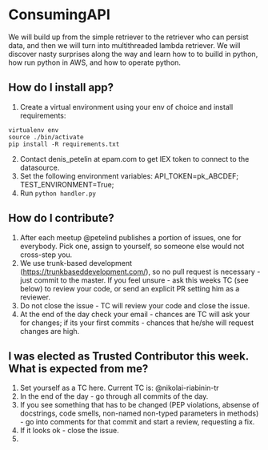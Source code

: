 # ConsumingAPI
We will build up from the simple retriever to the retriever who can persist data, and then we will turn into multithreaded lambda retriever.
We will discover nasty surprises along the way and learn how to to builld in python, how run python in AWS, and how to operate python.

## How do I install app?
1. Create a virtual environment using your env of choice and install requirements:
```
virtualenv env
source ./bin/activate
pip install -R requirements.txt
```

2. Contact denis_petelin at epam.com to get IEX token to connect to the datasource.
3. Set the following environment variables:
API_TOKEN=pk_ABCDEF;
TEST_ENVIRONMENT=True;
4. Run ```python handler.py```

## How do I contribute?
1. After each meetup @petelind publishes a portion of issues, one for everybody. Pick one, assign to yourself, so someone else would not cross-step you.
2. We use trunk-based development (https://trunkbaseddevelopment.com/), so no pull request is necessary - just commit to the master. If you feel unsure - ask this weeks TC (see below) to review your code, or send an explicit PR setting him as a reviewer.
3. Do not close the issue - TC will review your code and close the issue.
4. At the end of the day check your email - chances are TC will ask your for changes; if its your first commits - chances that he/she will request changes are high.

## I was elected as Trusted Contributor this week. What is expected from me?
1. Set yourself as a TC here. Current TC is: @nikolai-riabinin-tr
2. In the end of the day - go through all commits of the day.
3. If you see something that has to be changed (PEP violations, absense of docstrings, code smells, non-named non-typed parameters in methods) - go into comments for that commit and start a review, requesting a fix.
4. If it looks ok - close the issue.
5.